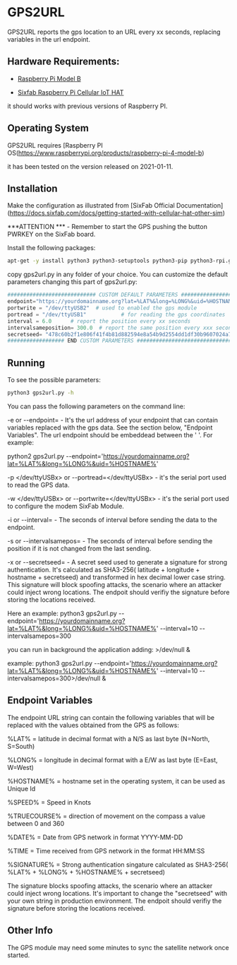 # GPS2URL

GPS2URL reports the gps location to an URL every xx seconds, replacing variables in the url endpoint.


## Hardware Requirements:

- [Raspberry Pi Model B](https://www.raspberrypi.org/products/raspberry-pi-4-model-b/)

- [Sixfab Raspberry Pi Cellular IoT HAT](https://sixfab.com/product/raspberry-pi-lte-m-nb-iot-egprs-cellular-hat/)

it should works with previous versions of Raspberry PI.

## Operating System

GPS2URL requires [Raspberry PI OS(https://www.raspberrypi.org/products/raspberry-pi-4-model-b) 

it has been tested on the version released on 2021-01-11.

## Installation

Make the configuration as illustrated from [SixFab Official Documentation] (https://docs.sixfab.com/docs/getting-started-with-cellular-hat-other-sim)

***ATTENTION *** -  Remember to start the GPS pushing the button PWRKEY on the SixFab board.

Install the following packages:
```bash
apt-get -y install python3 python3-setuptools python3-pip python3-rpi.gpio python3-smbus
```

copy gps2url.py in any folder of your choice.
You can customize the default parameters changing this part of gps2url.py:
```python
############################ CUSTOM DEFAULT PARAMETERS #########################
endpoint="https://yourdomainname.org?lat=%LAT%&long=%LONG%&uid=%HOSTNAME%";
portwrite = "/dev/ttyUSB2"  # used to enabled the gps module
portread = "/dev/ttyUSB1"           # for reading the gps coordinates
interval = 6.0      # report the position every xx seconds
intervalsameposition= 300.0  # report the same position every xxx seconds
secretseed= "478c60b2f1e806f41f4b81d882594e8a54b9d2554dd1df30b9607024a7bb39ac"
################## END CUSTOM PARAMETERS #######################################
```

## Running

To see the possible parameters:

```bash
python3 gps2url.py -h
```

You can pass the following parameters on the command line:

-e <xxxurlxxxx> or --endpoint=<xxxxxxurlxxxxxx>   - It's the url address of
your endpoint that can contain variables replaced with the gps data. See the
section below, "Endpoint Variables". The url endpoint should be embeddead
between the ' '. For example:

python2 gps2url.py --endpoint='https://yourdomainname.org?lat=%LAT%&long=%LONG%&uid=%HOSTNAME%'

-p </dev/ttyUSBx> or --portread=</dev/ttyUSBx> - it's the serial port used to read the GPS data.

-w </dev/ttyUSBx> or --portwrite=</dev/ttyUSBx> - it's the serial port used to configure the modem SixFab Module.

-i <xx>  or --interval=<xx>  - The seconds of interval before sending the data to the endpoint.

-s <xxx> or  --intervalsamepos=<xxx> - The seconds of interval before sending  the position if it is not changed from the last sending.

-x <xxxxxxxxxxxxx> or --secretseed=<xxxxxxxxxxxxxxxx> - A secret seed used to generate a signature for strong authentication. 
It's calculated as SHA3-256( latitude + longitude + hostname + secretseed) and transformed in hex decimal lower case string.
This signature will block spoofing attacks, the scenario where an attacker could inject wrong locations.
The endpoit should verifiy the signature before storing the locations received. 

Here an example:
python3 gps2url.py --endpoint='https://yourdomainname.org?lat=%LAT%&long=%LONG%&uid=%HOSTNAME%' --interval=10 --intervalsamepos=300

you can run in background the application adding:  >/dev/null &

example:
python3 gps2url.py --endpoint='https://yourdomainname.org?lat=%LAT%&long=%LONG%&uid=%HOSTNAME%' --interval=10 --intervalsamepos=300>/dev/null &



## Endpoint Variables
The endpoint URL string can contain the following variables that will be  replaced with the values obtained from the GPS as follows:

%LAT% = latitude in decimal format with a N/S as last byte (N=North, S=South)

%LONG% = longitude in decimal format with a E/W as last byte (E=East, W=West)

%HOSTNAME% = hostname set in the operating system, it can be used as Unique Id

%SPEED% = Speed in Knots

%TRUECOURSE% = direction of movement on the compass a value between 0 and 360

%DATE% = Date from GPS network in format YYYY-MM-DD

%TIME = Time received from GPS network in the format HH:MM:SS

%SIGNATURE% = Strong authentication singature calculated as SHA3-256( %LAT% + %LONG% + %HOSTNAME% + secretseed)

The signature blocks spoofing attacks, the scenario where an attacker could inject wrong locations.
It's important to change the "secretseed" with your own string in production environment.
 The endpoit should verifiy the signature before storing the locations received. 


## Other Info

The GPS module may need some minutes to sync the satellite network once started. 


